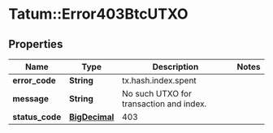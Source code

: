 # Tatum::Error403BtcUTXO

## Properties
Name | Type | Description | Notes
------------ | ------------- | ------------- | -------------
**error_code** | **String** | tx.hash.index.spent | 
**message** | **String** | No such UTXO for transaction and index. | 
**status_code** | [**BigDecimal**](BigDecimal.md) | 403 | 

